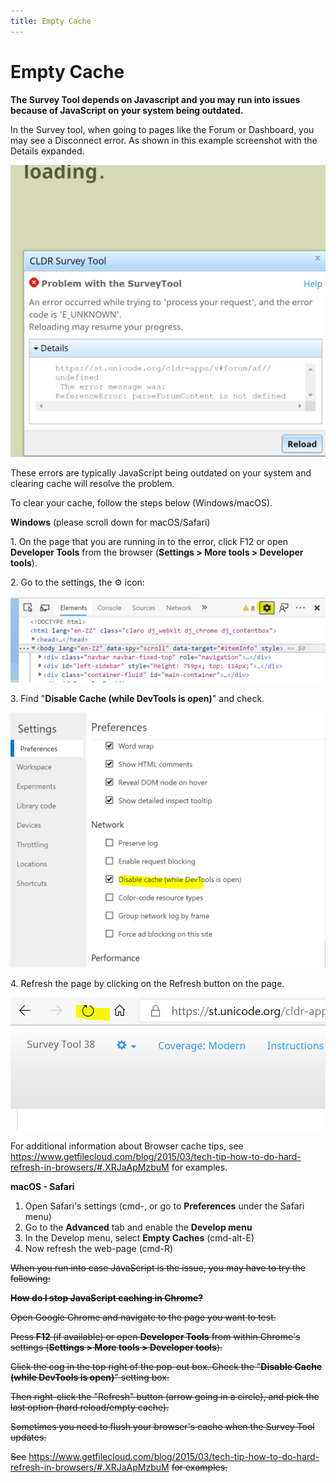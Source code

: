 ```yaml
---
title: Empty Cache
---
```


# Empty Cache

**The Survey Tool depends on Javascript and you may run into issues because of JavaScript on your system being outdated.**

In the Survey tool, when going to pages like the Forum or Dashboard, you may see a Disconnect error. As shown in this example screenshot with the Details expanded.

![image](../../images/Load-error.PNG)

These errors are typically JavaScript being outdated on your system and clearing cache will resolve the problem.

To clear your cache, follow the steps below (Windows/macOS).

**Windows** (please scroll down for macOS/Safari)

1\. On the page that you are running in to the error, click F12 or open **Developer Tools** from the browser (**Settings > More tools > Developer tools**).

2\. Go to the settings, the ⚙️ icon:

![image](../../images/developer-settings.PNG)

3\. Find "**Disable Cache (while DevTools is open)**" and check.

![image](../../images/disable-check.PNG)

4\. Refresh the page by clicking on the Refresh button on the page.

![image](../../images/refresh.PNG)

For additional information about Browser cache tips, see https://www.getfilecloud.com/blog/2015/03/tech-tip-how-to-do-hard-refresh-in-browsers/#.XRJaApMzbuM for examples.

**macOS - Safari**

1. Open Safari's settings (cmd-, or go to **Preferences** under the Safari menu)
2. Go to the **Advanced** tab and enable the **Develop menu**
3. In the Develop menu, select **Empty Caches** (cmd-alt-E)
4. Now refresh the web-page (cmd-R)

~~When you run into case JavaScript is the issue, you may have to try the following:~~

~~**How do I stop JavaScript caching in Chrome?**~~

~~Open Google Chrome and navigate to the page you want to test.~~

~~Press **F12** (if available) or open **Developer Tools** from within Chrome's settings (**Settings > More tools > Developer tools**).~~

~~Click the cog in the top right of the pop-out box. Check the "**Disable Cache (while DevTools is open)**" setting box.~~

~~Then right-click the "Refresh" button (arrow going in a circle), and pick the last option (hard reload/empty cache).~~

~~Sometimes you need to flush your browser's cache when the Survey Tool updates.~~

~~See~~ https://www.getfilecloud.com/blog/2015/03/tech-tip-how-to-do-hard-refresh-in-browsers/#.XRJaApMzbuM ~~for examples.~~


